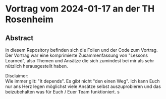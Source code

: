 # Vortrag vom 2024-01-17 an der TH Rosenheim

## Abstract
In diesem Repository befinden sich die Folien und der Code zum Vortrag.
Der Vortrag war eine komprimierte Zusammenfassung von "Lessons Learned", also Themen und Ansätze die sich zumindest bei mir als sehr nützlich herausgestellt haben.

Disclaimer:  
Wie immer gilt: "It depends". Es gibt nicht "den einen Weg". Ich kann Euch nur ans Herz legen möglichst viele Ansätze selbst auszuprobieren und das beizubehalten was für Euch / Euer Team funktioniert.
s